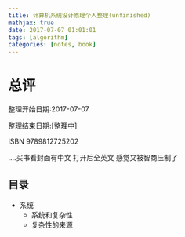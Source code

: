 ```yaml
---
title: 计算机系统设计原理个人整理(unfinished)
mathjax: true
date: 2017-07-07 01:01:01
tags: [algorithm]
categories: [notes, book]
---
```


# 总评

整理开始日期:2017-07-07

整理结束日期:[整理中]

ISBN 9789812725202

....买书看封面有中文 打开后全英文 感觉又被智商压制了


## 目录

* 系统
    * 系统和复杂性
    * 复杂性的来源

